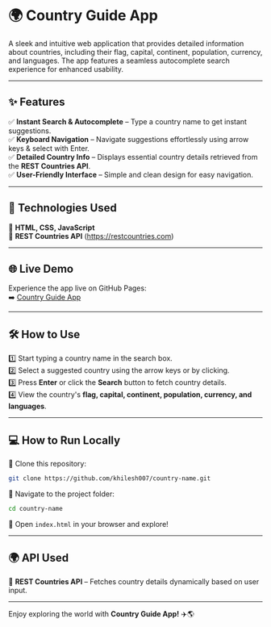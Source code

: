 # 🌍 Country Guide App

A sleek and intuitive web application that provides detailed information about countries, including their flag, capital, continent, population, currency, and languages. The app features a seamless autocomplete search experience for enhanced usability.

---

## ✨ Features

✅ **Instant Search & Autocomplete** – Type a country name to get instant suggestions.  
✅ **Keyboard Navigation** – Navigate suggestions effortlessly using arrow keys & select with Enter.  
✅ **Detailed Country Info** – Displays essential country details retrieved from the **REST Countries API**.  
✅ **User-Friendly Interface** – Simple and clean design for easy navigation.  

---

## 🚀 Technologies Used

🔹 **HTML, CSS, JavaScript**  
🔹 **REST Countries API** (https://restcountries.com)  

---

## 🌐 Live Demo

Experience the app live on GitHub Pages:  
➡️ [Country Guide App](https://khilesh007.github.io/country-name/)

---

## 🛠 How to Use

1️⃣ Start typing a country name in the search box.  
2️⃣ Select a suggested country using the arrow keys or by clicking.  
3️⃣ Press **Enter** or click the **Search** button to fetch country details.  
4️⃣ View the country's **flag, capital, continent, population, currency, and languages**.

---

## 💻 How to Run Locally

🔹 Clone this repository:
   ```sh
   git clone https://github.com/khilesh007/country-name.git
   ```
🔹 Navigate to the project folder:
   ```sh
   cd country-name
   ```
🔹 Open `index.html` in your browser and explore!

---

## 🌍 API Used

🔹 **REST Countries API** – Fetches country details dynamically based on user input.  

---

Enjoy exploring the world with **Country Guide App!** ✈️🌎
